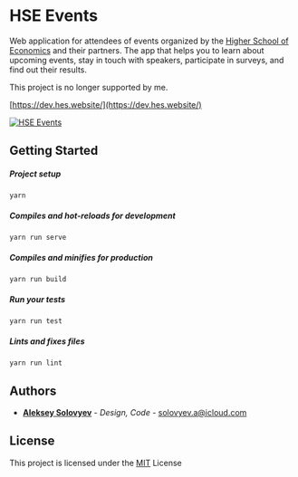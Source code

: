 # HSE Events

Web application for attendees of events organized by the [Higher School of Economics](https://spb.hse.ru/en/) and their partners. The app that helps you to learn about upcoming events, stay in touch with speakers, participate in surveys, and find out their results.

This project is no longer supported by me.

[https://dev.hes.website/](https://dev.hes.website/)

[![HSE Events](https://capella.pics/937dfed6-43e3-4d9c-b323-3d7f78c4f3c4.jpg)](https://dev.hes.website/)

## Getting Started

##### Project setup
```
yarn
```

##### Compiles and hot-reloads for development
```
yarn run serve
```

##### Compiles and minifies for production
```
yarn run build
```

##### Run your tests
```
yarn run test
```

##### Lints and fixes files
```
yarn run lint
```

## Authors
* **[Aleksey Solovyev](https://github.com/alsolovyev)** - *Design, Code* - [solovyev.a@icloud.com](mailto:solovyev.a@icloud.com)

## License
This project is licensed under the [MIT](./LICENSE) License
